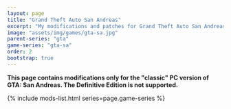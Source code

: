 ```yaml
---
layout: page
title: "Grand Theft Auto San Andreas"
excerpt: "My modifications and patches for Grand Theft Auto San Andreas: SilentPatch, GInput, ASI Loader and more."
image: "assets/img/games/gta-sa.jpg"
parent-series: "gta"
game-series: "gta-sa"
order: 2
bootstrap: true
---
```

**This page contains modifications only for the "classic" PC version of GTA: San Andreas. The Definitive Edition is not supported.**

{% include mods-list.html series=page.game-series %}
